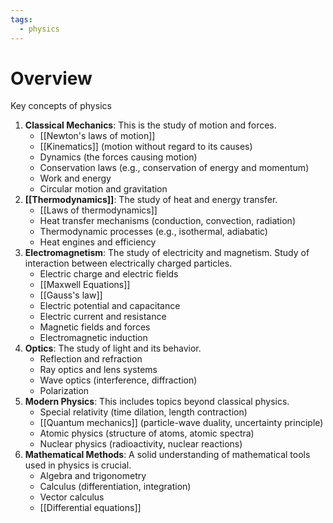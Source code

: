 ```yaml
---
tags:
  - physics
---
```


# Overview
Key concepts of physics

1. **Classical Mechanics**: This is the study of motion and forces.
    - [[Newton's laws of motion]]
    - [[Kinematics]] (motion without regard to its causes)
    - Dynamics (the forces causing motion)
    - Conservation laws (e.g., conservation of energy and momentum)
    - Work and energy
    - Circular motion and gravitation
2. **[[Thermodynamics]]**: The study of heat and energy transfer.
    - [[Laws of thermodynamics]]
    - Heat transfer mechanisms (conduction, convection, radiation)
    - Thermodynamic processes (e.g., isothermal, adiabatic)
    - Heat engines and efficiency
3. **Electromagnetism**: The study of electricity and magnetism. Study of interaction between electrically charged particles.
    - Electric charge and electric fields
    - [[Maxwell Equations]]
    - [[Gauss's law]]
    - Electric potential and capacitance
    - Electric current and resistance
    - Magnetic fields and forces
    - Electromagnetic induction
4. **Optics**: The study of light and its behavior.
    - Reflection and refraction
    - Ray optics and lens systems
    - Wave optics (interference, diffraction)
    - Polarization
5. **Modern Physics**: This includes topics beyond classical physics.
    - Special relativity (time dilation, length contraction)
    - [[Quantum mechanics]] (particle-wave duality, uncertainty principle)
    - Atomic physics (structure of atoms, atomic spectra)
    - Nuclear physics (radioactivity, nuclear reactions)
6. **Mathematical Methods**: A solid understanding of mathematical tools used in physics is crucial.
    - Algebra and trigonometry
    - Calculus (differentiation, integration)
    - Vector calculus
    - [[Differential equations]]